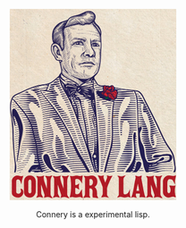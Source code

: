 <p align="center">
  <img width="298" height="341.5" src="/img/ConneryLogo_70.jpg">
</p>

<p align="center">
Connery is a experimental lisp.
</p>
